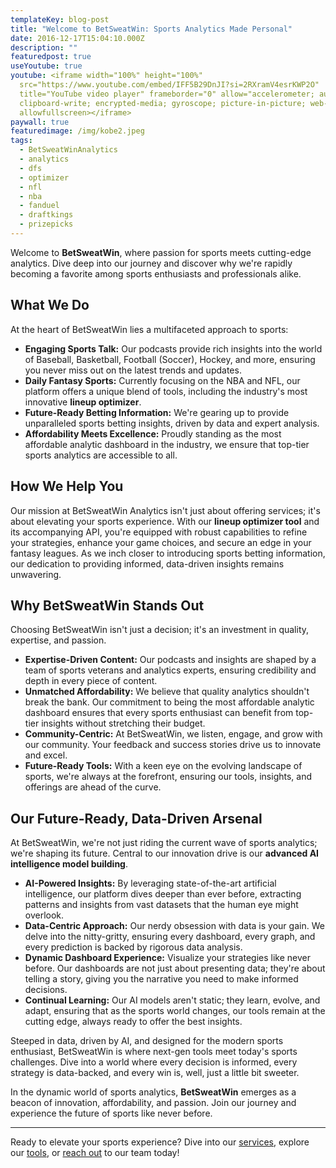 ```yaml
---
templateKey: blog-post
title: "Welcome to BetSweatWin: Sports Analytics Made Personal"
date: 2016-12-17T15:04:10.000Z
description: ""
featuredpost: true
useYoutube: true
youtube: <iframe width="100%" height="100%"
  src="https://www.youtube.com/embed/IFF5B29DnJI?si=2RXramV4esrKWP2O"
  title="YouTube video player" frameborder="0" allow="accelerometer; autoplay;
  clipboard-write; encrypted-media; gyroscope; picture-in-picture; web-share"
  allowfullscreen></iframe>
paywall: true
featuredimage: /img/kobe2.jpeg
tags:
  - BetSweatWinAnalytics
  - analytics
  - dfs
  - optimizer
  - nfl
  - nba
  - fanduel
  - draftkings
  - prizepicks
---
```

Welcome to **BetSweatWin**, where passion for sports meets cutting-edge analytics. Dive deep into our journey and discover why we're rapidly becoming a favorite among sports enthusiasts and professionals alike.

## What We Do

At the heart of BetSweatWin lies a multifaceted approach to sports:

* **Engaging Sports Talk:** Our podcasts provide rich insights into the world of Baseball, Basketball, Football (Soccer), Hockey, and more, ensuring you never miss out on the latest trends and updates.
* **Daily Fantasy Sports:** Currently focusing on the NBA and NFL, our platform offers a unique blend of tools, including the industry's most innovative **lineup optimizer**.
* **Future-Ready Betting Information:** We're gearing up to provide unparalleled sports betting insights, driven by data and expert analysis.
* **Affordability Meets Excellence:** Proudly standing as the most affordable analytic dashboard in the industry, we ensure that top-tier sports analytics are accessible to all.

## How We Help You

Our mission at BetSweatWin Analytics isn't just about offering services; it's about elevating your sports experience. With our **lineup optimizer tool** and its accompanying API, you're equipped with robust capabilities to refine your strategies, enhance your game choices, and secure an edge in your fantasy leagues. As we inch closer to introducing sports betting information, our dedication to providing informed, data-driven insights remains unwavering.

## Why BetSweatWin Stands Out

Choosing BetSweatWin isn't just a decision; it's an investment in quality, expertise, and passion.

* **Expertise-Driven Content:** Our podcasts and insights are shaped by a team of sports veterans and analytics experts, ensuring credibility and depth in every piece of content.
* **Unmatched Affordability:** We believe that quality analytics shouldn't break the bank. Our commitment to being the most affordable analytic dashboard ensures that every sports enthusiast can benefit from top-tier insights without stretching their budget.
* **Community-Centric:** At BetSweatWin, we listen, engage, and grow with our community. Your feedback and success stories drive us to innovate and excel.
* **Future-Ready Tools:** With a keen eye on the evolving landscape of sports, we're always at the forefront, ensuring our tools, insights, and offerings are ahead of the curve.

## Our Future-Ready, Data-Driven Arsenal

At BetSweatWin, we're not just riding the current wave of sports analytics; we're shaping its future. Central to our innovation drive is our **advanced AI intelligence model building**.

* **AI-Powered Insights:** By leveraging state-of-the-art artificial intelligence, our platform dives deeper than ever before, extracting patterns and insights from vast datasets that the human eye might overlook.
* **Data-Centric Approach:** Our nerdy obsession with data is your gain. We delve into the nitty-gritty, ensuring every dashboard, every graph, and every prediction is backed by rigorous data analysis.
* **Dynamic Dashboard Experience:** Visualize your strategies like never before. Our dashboards are not just about presenting data; they're about telling a story, giving you the narrative you need to make informed decisions.
* **Continual Learning:** Our AI models aren't static; they learn, evolve, and adapt, ensuring that as the sports world changes, our tools remain at the cutting edge, always ready to offer the best insights.

Steeped in data, driven by AI, and designed for the modern sports enthusiast, BetSweatWin is where next-gen tools meet today's sports challenges. Dive into a world where every decision is informed, every strategy is data-backed, and every win is, well, just a little bit sweeter.

In the dynamic world of sports analytics, **BetSweatWin** emerges as a beacon of innovation, affordability, and passion. Join our journey and experience the future of sports like never before.

- - -

Ready to elevate your sports experience? Dive into our [services](https://betsweatwin.netlify.app/services), explore our [tools](https://betsweatwin.netlify.app/tools), or [reach out](https://betsweatwin.netlify.app/contact) to our team today!